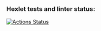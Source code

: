 ### Hexlet tests and linter status:
[![Actions Status](https://github.com/iphilka/frontend-project-46/workflows/hexlet-check/badge.svg)](https://github.com/iphilka/frontend-project-46/actions)